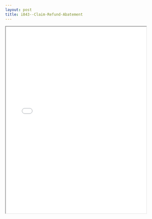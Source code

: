 ```yaml
---
layout: post
title: i843--Claim-Refund-Abatement
---
```


<div class="pdf-container">
<iframe src="/ea/_pdf-2-md/i843--Claim-Refund-Abatement.pdf" height="600" width="90%" allowFullScreen="true"></iframe>
</div>

